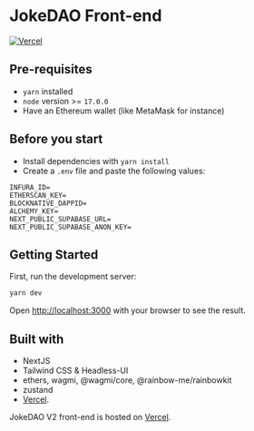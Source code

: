 # JokeDAO Front-end
[![Vercel](./public/powered-by-vercel.svg)](https://vercel.com?utm_source=jokedao&utm_campaign=oss)

## Pre-requisites
- `yarn` installed
- `node` version >= `17.0.0`
- Have an Ethereum wallet (like MetaMask for instance)
## Before you start
- Install dependencies with `yarn install`
- Create a `.env` file and paste the following values:

```
INFURA_ID=
ETHERSCAN_KEY=
BLOCKNATIVE_DAPPID=
ALCHEMY_KEY=
NEXT_PUBLIC_SUPABASE_URL=
NEXT_PUBLIC_SUPABASE_ANON_KEY=
```
## Getting Started

First, run the development server:

```bash
yarn dev
```

Open [http://localhost:3000](http://localhost:3000) with your browser to see the result.

## Built with
- NextJS
- Tailwind CSS & Headless-UI
- ethers, wagmi, @wagmi/core, @rainbow-me/rainbowkit
- zustand
- [Vercel](https://vercel.com/?utm_source=jokedao&utm_campaign=oss).

JokeDAO V2 front-end is hosted on [Vercel](https://vercel.com/?utm_source=jokedao&utm_campaign=oss).